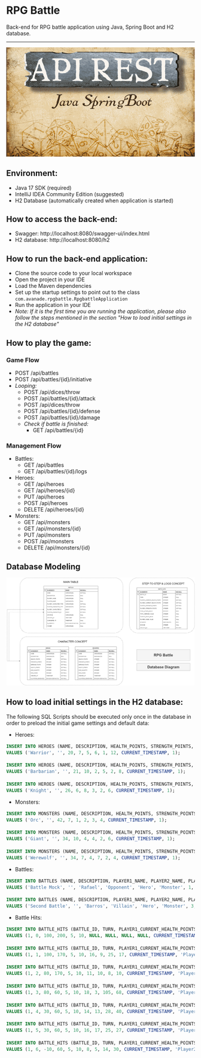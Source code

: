 # RPG Battle
Back-end for RPG battle application using Java, Spring Boot and H2 database.

---

![Cover: API REST Java Spring Boot](/assets/images/cover.png)

## Environment:
- Java 17 SDK (required)
- IntelliJ IDEA Community Edition (suggested)
- H2 Database (automatically created when application is started)

## How to access the back-end:
- Swagger: http://localhost:8080/swagger-ui/index.html
- H2 database: http://localhost:8080/h2

## How to run the back-end application:
- Clone the source code to your local workspace
- Open the project in your IDE
- Load the Maven dependencies
- Set up the startup settings to point out to the class ```com.avanade.rpgbattle.RpgbattleApplication```
- Run the application in your IDE
- *Note: If it is the first time you are running the application, please also follow the steps mentioned in the section "How to load initial settings in the H2 database"*

## How to play the game:

### Game Flow

- POST /api/battles
- POST /api/battles/{id}/initiative
- *Looping:*
  - POST /api/dices/throw
  - POST /api/battles/{id}/attack
  - POST /api/dices/throw
  - POST /api/battles/{id}/defense
  - POST /api/battles/{id}/damage
  - *Check if battle is finished:*
    - GET /api/battles/{id}

### Management Flow

- Battles:
  - GET /api/battles
  - GET /api/battles/{id}/logs
- Heroes:
  - GET /api/heroes
  - GET /api/heroes/{id}
  - PUT /api/heroes
  - POST /api/heroes
  - DELETE /api/heroes/{id}
- Monsters:
  - GET /api/monsters
  - GET /api/monsters/{id}
  - PUT /api/monsters
  - POST /api/monsters
  - DELETE /api/monsters/{id}

## Database Modeling

![Database Modeling](/assets/images/database-diagram.png)

## How to load initial settings in the H2 database: 
The following SQL Scripts should be executed only once in the database in order to preload the initial game settings and default data:

- Heroes:
```` sql
INSERT INTO HEROES (NAME, DESCRIPTION, HEALTH_POINTS, STRENGTH_POINTS, DEFENSE_POINTS, AGILITY_POINTS, DICE_QUANTITY, DICE_FACES, CREATED_AT, IS_SYSTEM_GENERATED)
VALUES ('Warrior', '', 20, 7, 5, 6, 1, 12, CURRENT_TIMESTAMP, 1);

INSERT INTO HEROES (NAME, DESCRIPTION, HEALTH_POINTS, STRENGTH_POINTS, DEFENSE_POINTS, AGILITY_POINTS, DICE_QUANTITY, DICE_FACES, CREATED_AT, IS_SYSTEM_GENERATED)
VALUES ('Barbarian', '', 21, 10, 2, 5, 2, 8, CURRENT_TIMESTAMP, 1);

INSERT INTO HEROES (NAME, DESCRIPTION, HEALTH_POINTS, STRENGTH_POINTS, DEFENSE_POINTS, AGILITY_POINTS, DICE_QUANTITY, DICE_FACES, CREATED_AT, IS_SYSTEM_GENERATED)
VALUES ('Knight', '', 26, 6, 8, 3, 2, 6, CURRENT_TIMESTAMP, 1);
````

- Monsters:
```` sql
INSERT INTO MONSTERS (NAME, DESCRIPTION, HEALTH_POINTS, STRENGTH_POINTS, DEFENSE_POINTS, AGILITY_POINTS, DICE_QUANTITY, DICE_FACES, CREATED_AT, IS_SYSTEM_GENERATED) 
VALUES ('Orc', '', 42, 7, 1, 2, 3, 4, CURRENT_TIMESTAMP, 1);

INSERT INTO MONSTERS (NAME, DESCRIPTION, HEALTH_POINTS, STRENGTH_POINTS, DEFENSE_POINTS, AGILITY_POINTS, DICE_QUANTITY, DICE_FACES, CREATED_AT, IS_SYSTEM_GENERATED) 
VALUES ('Giant', '', 34, 10, 4, 4, 2, 6, CURRENT_TIMESTAMP, 1);

INSERT INTO MONSTERS (NAME, DESCRIPTION, HEALTH_POINTS, STRENGTH_POINTS, DEFENSE_POINTS, AGILITY_POINTS, DICE_QUANTITY, DICE_FACES, CREATED_AT, IS_SYSTEM_GENERATED) 
VALUES ('Werewolf', '', 34, 7, 4, 7, 2, 4, CURRENT_TIMESTAMP, 1);
````

- Battles:
```` sql
INSERT INTO BATTLES (NAME, DESCRIPTION, PLAYER1_NAME, PLAYER2_NAME, PLAYER1_CHARACTER_TYPE, PLAYER2_CHARACTER_TYPE, PLAYER1_CHARACTER_ID, PLAYER2_CHARACTER_ID, INITIATIVE, CREATED_AT, COMPLETED_AT, IS_FINISHED, WINNER) 
VALUES ('Battle Mock', '', 'Rafael', 'Opponent', 'Hero', 'Monster', 1, 1, 'Player1', CURRENT_TIMESTAMP, CURRENT_TIMESTAMP, 1, 'Player1');

INSERT INTO BATTLES (NAME, DESCRIPTION, PLAYER1_NAME, PLAYER2_NAME, PLAYER1_CHARACTER_TYPE, PLAYER2_CHARACTER_TYPE, PLAYER1_CHARACTER_ID, PLAYER2_CHARACTER_ID, INITIATIVE, CREATED_AT, COMPLETED_AT, IS_FINISHED, WINNER) 
VALUES ('Second Battle', '', 'Barros', 'Villain', 'Hero', 'Monster', 3, 3, 'Player2', CURRENT_TIMESTAMP, CURRENT_TIMESTAMP, 1, 'Player1');
````

- Battle Hits:
```` sql
INSERT INTO BATTLE_HITS (BATTLE_ID, TURN, PLAYER1_CURRENT_HEALTH_POINTS, PLAYER2_CURRENT_HEALTH_POINTS, PLAYER1_STRENGTH_POINTS, PLAYER2_STRENGTH_POINTS, TOTAL_ATTACK_VALUE, TOTAL_DEFENSE_VALUE, PLAYER1_DICES_VALUE, PLAYER2_DICES_VALUE, CREATED_AT, ATTACKER, DAMAGE) 
VALUES (1, 0, 100, 200, 5, 10, NULL, NULL, NULL, NULL, CURRENT_TIMESTAMP, NULL, NULL);

INSERT INTO BATTLE_HITS (BATTLE_ID, TURN, PLAYER1_CURRENT_HEALTH_POINTS, PLAYER2_CURRENT_HEALTH_POINTS, PLAYER1_STRENGTH_POINTS, PLAYER2_STRENGTH_POINTS, TOTAL_ATTACK_VALUE, TOTAL_DEFENSE_VALUE, PLAYER1_DICES_VALUE, PLAYER2_DICES_VALUE, CREATED_AT, ATTACKER, DAMAGE) 
VALUES (1, 1, 100, 170, 5, 10, 16, 9, 25, 17, CURRENT_TIMESTAMP, 'Player1', 30);

INSERT INTO BATTLE_HITS (BATTLE_ID, TURN, PLAYER1_CURRENT_HEALTH_POINTS, PLAYER2_CURRENT_HEALTH_POINTS, PLAYER1_STRENGTH_POINTS, PLAYER2_STRENGTH_POINTS, TOTAL_ATTACK_VALUE, TOTAL_DEFENSE_VALUE, PLAYER1_DICES_VALUE, PLAYER2_DICES_VALUE, CREATED_AT, ATTACKER, DAMAGE) 
VALUES (1, 2, 80, 170, 5, 10, 11, 10, 8, 10, CURRENT_TIMESTAMP, 'Player2', 20);

INSERT INTO BATTLE_HITS (BATTLE_ID, TURN, PLAYER1_CURRENT_HEALTH_POINTS, PLAYER2_CURRENT_HEALTH_POINTS, PLAYER1_STRENGTH_POINTS, PLAYER2_STRENGTH_POINTS, TOTAL_ATTACK_VALUE, TOTAL_DEFENSE_VALUE, PLAYER1_DICES_VALUE, PLAYER2_DICES_VALUE, CREATED_AT, ATTACKER, DAMAGE)
VALUES (1, 3, 80, 60, 5, 10, 18, 3, 105, 68, CURRENT_TIMESTAMP, 'Player1', 110);

INSERT INTO BATTLE_HITS (BATTLE_ID, TURN, PLAYER1_CURRENT_HEALTH_POINTS, PLAYER2_CURRENT_HEALTH_POINTS, PLAYER1_STRENGTH_POINTS, PLAYER2_STRENGTH_POINTS, TOTAL_ATTACK_VALUE, TOTAL_DEFENSE_VALUE, PLAYER1_DICES_VALUE, PLAYER2_DICES_VALUE, CREATED_AT, ATTACKER, DAMAGE)
VALUES (1, 4, 30, 60, 5, 10, 14, 13, 28, 40, CURRENT_TIMESTAMP, 'Player2', 50);

INSERT INTO BATTLE_HITS (BATTLE_ID, TURN, PLAYER1_CURRENT_HEALTH_POINTS, PLAYER2_CURRENT_HEALTH_POINTS, PLAYER1_STRENGTH_POINTS, PLAYER2_STRENGTH_POINTS, TOTAL_ATTACK_VALUE, TOTAL_DEFENSE_VALUE, PLAYER1_DICES_VALUE, PLAYER2_DICES_VALUE, CREATED_AT, ATTACKER, DAMAGE)
VALUES (1, 5, 30, 60, 5, 10, 16, 17, 25, 27, CURRENT_TIMESTAMP, 'Player1', NULL);

INSERT INTO BATTLE_HITS (BATTLE_ID, TURN, PLAYER1_CURRENT_HEALTH_POINTS, PLAYER2_CURRENT_HEALTH_POINTS, PLAYER1_STRENGTH_POINTS, PLAYER2_STRENGTH_POINTS, TOTAL_ATTACK_VALUE, TOTAL_DEFENSE_VALUE, PLAYER1_DICES_VALUE, PLAYER2_DICES_VALUE, CREATED_AT, ATTACKER, DAMAGE)
VALUES (1, 6, -10, 60, 5, 10, 8, 5, 14, 30, CURRENT_TIMESTAMP, 'Player2', 40);
````
